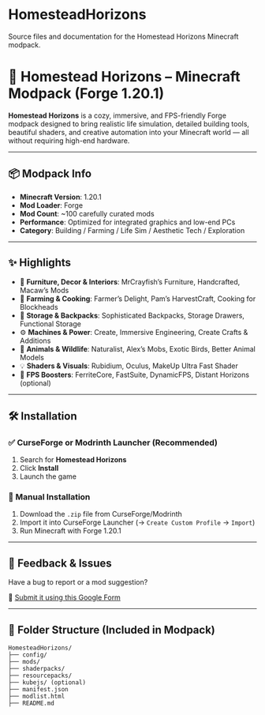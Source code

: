 # HomesteadHorizons
Source files and documentation for the Homestead Horizons Minecraft modpack.
# 🌄 Homestead Horizons – Minecraft Modpack (Forge 1.20.1)

**Homestead Horizons** is a cozy, immersive, and FPS-friendly Forge modpack designed to bring realistic life simulation, detailed building tools, beautiful shaders, and creative automation into your Minecraft world — all without requiring high-end hardware.

---

## 📦 Modpack Info

- **Minecraft Version**: 1.20.1  
- **Mod Loader**: Forge  
- **Mod Count**: ~100 carefully curated mods  
- **Performance**: Optimized for integrated graphics and low-end PCs  
- **Category**: Building / Farming / Life Sim / Aesthetic Tech / Exploration

---

## ✨ Highlights

- 🏡 **Furniture, Decor & Interiors**: MrCrayfish’s Furniture, Handcrafted, Macaw’s Mods  
- 🍳 **Farming & Cooking**: Farmer’s Delight, Pam’s HarvestCraft, Cooking for Blockheads  
- 🧰 **Storage & Backpacks**: Sophisticated Backpacks, Storage Drawers, Functional Storage  
- ⚙️ **Machines & Power**: Create, Immersive Engineering, Create Crafts & Additions  
- 🐾 **Animals & Wildlife**: Naturalist, Alex’s Mobs, Exotic Birds, Better Animal Models  
- 💡 **Shaders & Visuals**: Rubidium, Oculus, MakeUp Ultra Fast Shader  
- 🔧 **FPS Boosters**: FerriteCore, FastSuite, DynamicFPS, Distant Horizons (optional)

---

## 🛠️ Installation

### ✅ CurseForge or Modrinth Launcher (Recommended)
1. Search for **Homestead Horizons**
2. Click **Install**
3. Launch the game

### 🧾 Manual Installation
1. Download the `.zip` file from CurseForge/Modrinth
2. Import it into CurseForge Launcher (→ `Create Custom Profile` → `Import`)
3. Run Minecraft with Forge 1.20.1

---

## 📣 Feedback & Issues

Have a bug to report or a mod suggestion?

📝 [Submit it using this Google Form](https://forms.gle/sLv5zSdffBMoFLXx6)

---

## 📁 Folder Structure (Included in Modpack)

```plaintext
HomesteadHorizons/
├── config/
├── mods/
├── shaderpacks/
├── resourcepacks/
├── kubejs/ (optional)
├── manifest.json
├── modlist.html
├── README.md
